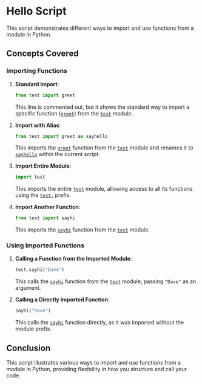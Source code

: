 # Hello Script

This script demonstrates different ways to import and use functions from a module in Python.

## Concepts Covered

### Importing Functions

1. **Standard Import**:
    ```python
    from test import greet
    ```
    This line is commented out, but it shows the standard way to import a specific function ([`greet`](command:_github.copilot.openSymbolFromReferences?%5B%22greet%22%2C%5B%7B%22uri%22%3A%7B%22%24mid%22%3A1%2C%22fsPath%22%3A%22%2Fhome%2Fdavebryan%2Ftutorial%2Fhello.py%22%2C%22external%22%3A%22file%3A%2F%2F%2Fhome%2Fdavebryan%2Ftutorial%2Fhello.py%22%2C%22path%22%3A%22%2Fhome%2Fdavebryan%2Ftutorial%2Fhello.py%22%2C%22scheme%22%3A%22file%22%7D%2C%22pos%22%3A%7B%22line%22%3A1%2C%22character%22%3A17%7D%7D%5D%5D "Go to definition")) from the [`test`](command:_github.copilot.openSymbolFromReferences?%5B%22test%22%2C%5B%7B%22uri%22%3A%7B%22%24mid%22%3A1%2C%22fsPath%22%3A%22%2Fhome%2Fdavebryan%2Ftutorial%2Fhello.py%22%2C%22external%22%3A%22file%3A%2F%2F%2Fhome%2Fdavebryan%2Ftutorial%2Fhello.py%22%2C%22path%22%3A%22%2Fhome%2Fdavebryan%2Ftutorial%2Fhello.py%22%2C%22scheme%22%3A%22file%22%7D%2C%22pos%22%3A%7B%22line%22%3A1%2C%22character%22%3A5%7D%7D%5D%5D "Go to definition") module.

2. **Import with Alias**:
    ```python
    from test import greet as sayhello
    ```
    This imports the [`greet`](command:_github.copilot.openSymbolFromReferences?%5B%22greet%22%2C%5B%7B%22uri%22%3A%7B%22%24mid%22%3A1%2C%22fsPath%22%3A%22%2Fhome%2Fdavebryan%2Ftutorial%2Fhello.py%22%2C%22external%22%3A%22file%3A%2F%2F%2Fhome%2Fdavebryan%2Ftutorial%2Fhello.py%22%2C%22path%22%3A%22%2Fhome%2Fdavebryan%2Ftutorial%2Fhello.py%22%2C%22scheme%22%3A%22file%22%7D%2C%22pos%22%3A%7B%22line%22%3A1%2C%22character%22%3A17%7D%7D%5D%5D "Go to definition") function from the [`test`](command:_github.copilot.openSymbolFromReferences?%5B%22test%22%2C%5B%7B%22uri%22%3A%7B%22%24mid%22%3A1%2C%22fsPath%22%3A%22%2Fhome%2Fdavebryan%2Ftutorial%2Fhello.py%22%2C%22external%22%3A%22file%3A%2F%2F%2Fhome%2Fdavebryan%2Ftutorial%2Fhello.py%22%2C%22path%22%3A%22%2Fhome%2Fdavebryan%2Ftutorial%2Fhello.py%22%2C%22scheme%22%3A%22file%22%7D%2C%22pos%22%3A%7B%22line%22%3A1%2C%22character%22%3A5%7D%7D%5D%5D "Go to definition") module and renames it to [`sayhello`](command:_github.copilot.openSymbolFromReferences?%5B%22sayhello%22%2C%5B%7B%22uri%22%3A%7B%22%24mid%22%3A1%2C%22fsPath%22%3A%22%2Fhome%2Fdavebryan%2Ftutorial%2Fhello.py%22%2C%22external%22%3A%22file%3A%2F%2F%2Fhome%2Fdavebryan%2Ftutorial%2Fhello.py%22%2C%22path%22%3A%22%2Fhome%2Fdavebryan%2Ftutorial%2Fhello.py%22%2C%22scheme%22%3A%22file%22%7D%2C%22pos%22%3A%7B%22line%22%3A1%2C%22character%22%3A26%7D%7D%5D%5D "Go to definition") within the current script.

3. **Import Entire Module**:
    ```python
    import test
    ```
    This imports the entire [`test`](command:_github.copilot.openSymbolFromReferences?%5B%22test%22%2C%5B%7B%22uri%22%3A%7B%22%24mid%22%3A1%2C%22fsPath%22%3A%22%2Fhome%2Fdavebryan%2Ftutorial%2Fhello.py%22%2C%22external%22%3A%22file%3A%2F%2F%2Fhome%2Fdavebryan%2Ftutorial%2Fhello.py%22%2C%22path%22%3A%22%2Fhome%2Fdavebryan%2Ftutorial%2Fhello.py%22%2C%22scheme%22%3A%22file%22%7D%2C%22pos%22%3A%7B%22line%22%3A1%2C%22character%22%3A5%7D%7D%5D%5D "Go to definition") module, allowing access to all its functions using the [`test.`](command:_github.copilot.openSymbolFromReferences?%5B%22test.%22%2C%5B%7B%22uri%22%3A%7B%22%24mid%22%3A1%2C%22fsPath%22%3A%22%2Fhome%2Fdavebryan%2Ftutorial%2Fhello.py%22%2C%22external%22%3A%22file%3A%2F%2F%2Fhome%2Fdavebryan%2Ftutorial%2Fhello.py%22%2C%22path%22%3A%22%2Fhome%2Fdavebryan%2Ftutorial%2Fhello.py%22%2C%22scheme%22%3A%22file%22%7D%2C%22pos%22%3A%7B%22line%22%3A1%2C%22character%22%3A5%7D%7D%5D%5D "Go to definition") prefix.

4. **Import Another Function**:
    ```python
    from test import sayhi
    ```
    This imports the [`sayhi`](command:_github.copilot.openSymbolFromReferences?%5B%22sayhi%22%2C%5B%7B%22uri%22%3A%7B%22%24mid%22%3A1%2C%22fsPath%22%3A%22%2Fhome%2Fdavebryan%2Ftutorial%2Fhello.py%22%2C%22external%22%3A%22file%3A%2F%2F%2Fhome%2Fdavebryan%2Ftutorial%2Fhello.py%22%2C%22path%22%3A%22%2Fhome%2Fdavebryan%2Ftutorial%2Fhello.py%22%2C%22scheme%22%3A%22file%22%7D%2C%22pos%22%3A%7B%22line%22%3A3%2C%22character%22%3A17%7D%7D%5D%5D "Go to definition") function from the [`test`](command:_github.copilot.openSymbolFromReferences?%5B%22test%22%2C%5B%7B%22uri%22%3A%7B%22%24mid%22%3A1%2C%22fsPath%22%3A%22%2Fhome%2Fdavebryan%2Ftutorial%2Fhello.py%22%2C%22external%22%3A%22file%3A%2F%2F%2Fhome%2Fdavebryan%2Ftutorial%2Fhello.py%22%2C%22path%22%3A%22%2Fhome%2Fdavebryan%2Ftutorial%2Fhello.py%22%2C%22scheme%22%3A%22file%22%7D%2C%22pos%22%3A%7B%22line%22%3A1%2C%22character%22%3A5%7D%7D%5D%5D "Go to definition") module.

### Using Imported Functions

1. **Calling a Function from the Imported Module**:
    ```python
    test.sayhi("Dave")
    ```
    This calls the [`sayhi`](command:_github.copilot.openSymbolFromReferences?%5B%22sayhi%22%2C%5B%7B%22uri%22%3A%7B%22%24mid%22%3A1%2C%22fsPath%22%3A%22%2Fhome%2Fdavebryan%2Ftutorial%2Fhello.py%22%2C%22external%22%3A%22file%3A%2F%2F%2Fhome%2Fdavebryan%2Ftutorial%2Fhello.py%22%2C%22path%22%3A%22%2Fhome%2Fdavebryan%2Ftutorial%2Fhello.py%22%2C%22scheme%22%3A%22file%22%7D%2C%22pos%22%3A%7B%22line%22%3A3%2C%22character%22%3A17%7D%7D%5D%5D "Go to definition") function from the [`test`](command:_github.copilot.openSymbolFromReferences?%5B%22test%22%2C%5B%7B%22uri%22%3A%7B%22%24mid%22%3A1%2C%22fsPath%22%3A%22%2Fhome%2Fdavebryan%2Ftutorial%2Fhello.py%22%2C%22external%22%3A%22file%3A%2F%2F%2Fhome%2Fdavebryan%2Ftutorial%2Fhello.py%22%2C%22path%22%3A%22%2Fhome%2Fdavebryan%2Ftutorial%2Fhello.py%22%2C%22scheme%22%3A%22file%22%7D%2C%22pos%22%3A%7B%22line%22%3A1%2C%22character%22%3A5%7D%7D%5D%5D "Go to definition") module, passing `"Dave"` as an argument.

2. **Calling a Directly Imported Function**:
    ```python
    sayhi("Dave")
    ```
    This calls the [`sayhi`](command:_github.copilot.openSymbolFromReferences?%5B%22sayhi%22%2C%5B%7B%22uri%22%3A%7B%22%24mid%22%3A1%2C%22fsPath%22%3A%22%2Fhome%2Fdavebryan%2Ftutorial%2Fhello.py%22%2C%22external%22%3A%22file%3A%2F%2F%2Fhome%2Fdavebryan%2Ftutorial%2Fhello.py%22%2C%22path%22%3A%22%2Fhome%2Fdavebryan%2Ftutorial%2Fhello.py%22%2C%22scheme%22%3A%22file%22%7D%2C%22pos%22%3A%7B%22line%22%3A3%2C%22character%22%3A17%7D%7D%5D%5D "Go to definition") function directly, as it was imported without the module prefix.

## Conclusion

This script illustrates various ways to import and use functions from a module in Python, providing flexibility in how you structure and call your code.